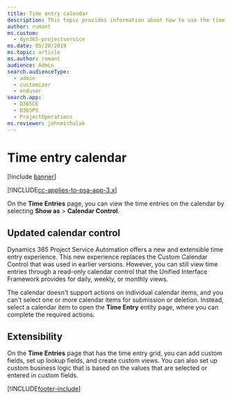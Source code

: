 ```yaml
---
title: Time entry calendar
description: This topic provides information about how to use the time entry calendar.
author: rumant
ms.custom: 
  - dyn365-projectservice
ms.date: 05/20/2019
ms.topic: article
ms.author: rumant
audience: Admin
search.audienceType: 
  - admin
  - customizer
  - enduser
search.app: 
  - D365CE
  - D365PS
  - ProjectOperations
ms.reviewer: johnmichalak
---
```


# Time entry calendar

[!include [banner](../includes/psa-now-project-operations.md)]

[!INCLUDE[cc-applies-to-psa-app-3.x](../includes/cc-applies-to-psa-app-3x.md)]

On the **Time Entries** page, you can view the time entries on the calendar by selecting **Show as** \> **Calendar Control**.

## Updated calendar control

Dynamics 365 Project Service Automation offers a new and extensible time entry experience. This new experience replaces the Custom Calendar Control that was used in earlier versions. However, you can still view time entries through a read-only calendar control that the Unified Interface Framework provides for daily, weekly, or monthly views.

The calendar doesn't support actions on individual calendar items, and you can't select one or more calendar items for submission or deletion. Instead, select a calendar item to open the **Time Entry** entity page, where you can complete the required actions.

## Extensibility

On the **Time Entries** page that has the time entry grid, you can add custom fields, set up lookup fields, and create custom views. You can also set up custom business logic that is based on the values that are selected or entered in custom fields.


[!INCLUDE[footer-include](../includes/footer-banner.md)]
